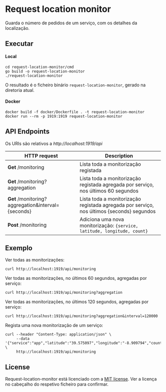 # Request location monitor

Guarda o número de pedidos de um serviço, com os detalhes da localização.

## Executar

#### Local
```shell script
cd request-location-monitor/cmd
go build -o request-location-monitor
./request-location-monitor
```

O resultado é o ficheiro binário `request-location-monitor`, gerado na diretoria atual.

#### Docker

```shell script
docker build -f docker/Dockerfile . -t request-location-monitor
docker run --rm -p 1919:1919 request-location-monitor
```

## API Endpoints

Os URIs são relativos a *http://localhost:1919/api*

HTTP request | Description
------------ | -------------
**Get** /monitoring | Lista toda a monitorização registada
**Get** /monitoring?aggregation | Lista toda a monitorização registada agregada por serviço, nos últimos 60 segundos
**Get** /monitoring?aggregation&interval={seconds} | Lista toda a monitorização registada agregada por serviço, nos últimos {seconds} segundos
**Post** /monitoring | Adiciona uma nova monitorização: `{service, latitude, longitude, count}`

## Exemplo

Ver todas as monitorizações:
```shell script
curl http://localhost:1919/api/monitoring
```

Ver todas as monitorizações, no últimos 60 segundos, agregadas por serviço:
```shell script
curl http://localhost:1919/api/monitoring?aggregation
```

Ver todas as monitorizações, no últimos 120 segundos, agregadas por serviço:
```shell script
curl http://localhost:1919/api/monitoring?aggregation&interval=120000
```

Regista uma nova monitorização de um serviço:
```shell script
curl --header "Content-Type: application/json" \
     --data '{"service":"app","latitude":"39.575097","longitude":"-8.909794","count":"1"}' \
     http://localhost:1919/api/monitoring
```

## License

Request-location-monitor está licenciado com a [MIT license](../LICENSE). Ver a licença no cabeçalho do respetivo ficheiro para confirmar.